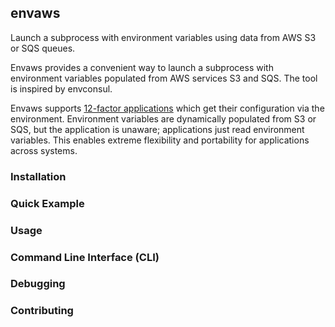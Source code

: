 ## envaws

Launch a subprocess with environment variables using data from AWS S3 or SQS
queues.

Envaws provides a convenient way to launch a subprocess with environment 
variables populated from AWS services S3 and SQS. The tool is inspired by 
envconsul.

Envaws supports [12-factor applications](https://12factor.net/) which get their 
configuration via the environment. Environment variables are dynamically 
populated from S3 or SQS, but the application is unaware; applications just read 
environment variables. This enables extreme flexibility and portability for 
applications across systems.

### Installation

### Quick Example

### Usage

### Command Line Interface (CLI)

### Debugging

### Contributing



